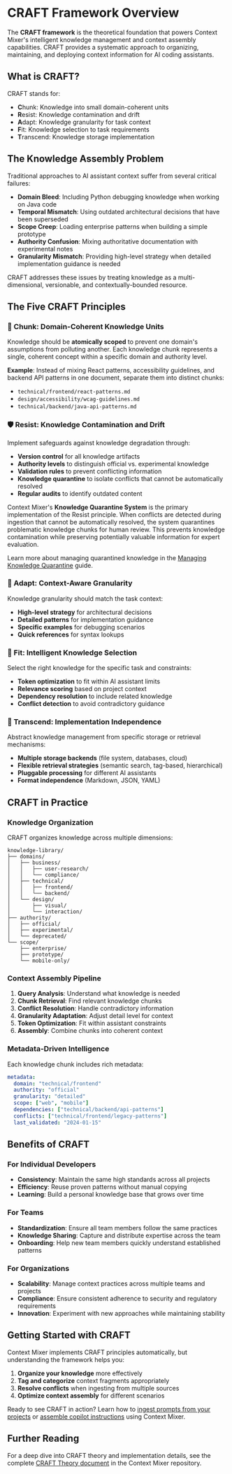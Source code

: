 # CRAFT Framework Overview

The **CRAFT framework** is the theoretical foundation that powers Context Mixer's intelligent knowledge management and context assembly capabilities. CRAFT provides a systematic approach to organizing, maintaining, and deploying context information for AI coding assistants.

## What is CRAFT?

CRAFT stands for:

- **C**hunk: Knowledge into small domain-coherent units
- **R**esist: Knowledge contamination and drift
- **A**dapt: Knowledge granularity for task context
- **F**it: Knowledge selection to task requirements
- **T**ranscend: Knowledge storage implementation

## The Knowledge Assembly Problem

Traditional approaches to AI assistant context suffer from several critical failures:

- **Domain Bleed**: Including Python debugging knowledge when working on Java code
- **Temporal Mismatch**: Using outdated architectural decisions that have been superseded
- **Scope Creep**: Loading enterprise patterns when building a simple prototype
- **Authority Confusion**: Mixing authoritative documentation with experimental notes
- **Granularity Mismatch**: Providing high-level strategy when detailed implementation guidance is needed

CRAFT addresses these issues by treating knowledge as a multi-dimensional, versionable, and contextually-bounded resource.

## The Five CRAFT Principles

### 🧩 Chunk: Domain-Coherent Knowledge Units

Knowledge should be **atomically scoped** to prevent one domain's assumptions from polluting another. Each knowledge chunk represents a single, coherent concept within a specific domain and authority level.

**Example**: Instead of mixing React patterns, accessibility guidelines, and backend API patterns in one document, separate them into distinct chunks:

- `technical/frontend/react-patterns.md`
- `design/accessibility/wcag-guidelines.md`
- `technical/backend/java-api-patterns.md`

### 🛡️ Resist: Knowledge Contamination and Drift

Implement safeguards against knowledge degradation through:

- **Version control** for all knowledge artifacts
- **Authority levels** to distinguish official vs. experimental knowledge
- **Validation rules** to prevent conflicting information
- **Knowledge quarantine** to isolate conflicts that cannot be automatically resolved
- **Regular audits** to identify outdated content

Context Mixer's **Knowledge Quarantine System** is the primary implementation of the Resist principle. When conflicts are detected during ingestion that cannot be automatically resolved, the system quarantines problematic knowledge chunks for human review. This prevents knowledge contamination while preserving potentially valuable information for expert evaluation.

Learn more about managing quarantined knowledge in the [Managing Knowledge Quarantine](managing-quarantine.md) guide.

### 🔄 Adapt: Context-Aware Granularity

Knowledge granularity should match the task context:

- **High-level strategy** for architectural decisions
- **Detailed patterns** for implementation guidance
- **Specific examples** for debugging scenarios
- **Quick references** for syntax lookups

### 🎯 Fit: Intelligent Knowledge Selection

Select the right knowledge for the specific task and constraints:

- **Token optimization** to fit within AI assistant limits
- **Relevance scoring** based on project context
- **Dependency resolution** to include related knowledge
- **Conflict detection** to avoid contradictory guidance

### 🚀 Transcend: Implementation Independence

Abstract knowledge management from specific storage or retrieval mechanisms:

- **Multiple storage backends** (file system, databases, cloud)
- **Flexible retrieval strategies** (semantic search, tag-based, hierarchical)
- **Pluggable processing** for different AI assistants
- **Format independence** (Markdown, JSON, YAML)

## CRAFT in Practice

### Knowledge Organization

CRAFT organizes knowledge across multiple dimensions:

```
knowledge-library/
├── domains/
│   ├── business/
│   │   ├── user-research/
│   │   └── compliance/
│   ├── technical/
│   │   ├── frontend/
│   │   └── backend/
│   └── design/
│       ├── visual/
│       └── interaction/
├── authority/
│   ├── official/
│   ├── experimental/
│   └── deprecated/
└── scope/
    ├── enterprise/
    ├── prototype/
    └── mobile-only/
```

### Context Assembly Pipeline

1. **Query Analysis**: Understand what knowledge is needed
2. **Chunk Retrieval**: Find relevant knowledge chunks
3. **Conflict Resolution**: Handle contradictory information
4. **Granularity Adaptation**: Adjust detail level for context
5. **Token Optimization**: Fit within assistant constraints
6. **Assembly**: Combine chunks into coherent context

### Metadata-Driven Intelligence

Each knowledge chunk includes rich metadata:

```yaml
metadata:
  domain: "technical/frontend"
  authority: "official"
  granularity: "detailed"
  scope: ["web", "mobile"]
  dependencies: ["technical/backend/api-patterns"]
  conflicts: ["technical/frontend/legacy-patterns"]
  last_validated: "2024-01-15"
```

## Benefits of CRAFT

### For Individual Developers

- **Consistency**: Maintain the same high standards across all projects
- **Efficiency**: Reuse proven patterns without manual copying
- **Learning**: Build a personal knowledge base that grows over time

### For Teams

- **Standardization**: Ensure all team members follow the same practices
- **Knowledge Sharing**: Capture and distribute expertise across the team
- **Onboarding**: Help new team members quickly understand established patterns

### For Organizations

- **Scalability**: Manage context practices across multiple teams and projects
- **Compliance**: Ensure consistent adherence to security and regulatory requirements
- **Innovation**: Experiment with new approaches while maintaining stability

## Getting Started with CRAFT

Context Mixer implements CRAFT principles automatically, but understanding the framework helps you:

1. **Organize your knowledge** more effectively
2. **Tag and categorize** context fragments appropriately
3. **Resolve conflicts** when ingesting from multiple sources
4. **Optimize context assembly** for different scenarios

Ready to see CRAFT in action? Learn how to [ingest prompts from your projects](ingesting-prompts.md) or [assemble copilot instructions](assembling-copilot-instructions.md) using Context Mixer.

## Further Reading

For a deep dive into CRAFT theory and implementation details, see the complete [CRAFT Theory document](https://github.com/svetzal/context-mixer/blob/main/THEORY.md) in the Context Mixer repository.
